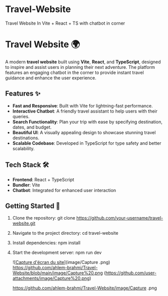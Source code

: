 # Travel-Website
Travel Website In Vite + React + TS with chatbot in corner

# Travel Website 🌍

A modern **travel website** built using **Vite**, **React**, and **TypeScript**, designed to inspire and assist users in planning their next adventure. The platform features an engaging chatbot in the corner to provide instant travel guidance and enhance the user experience.

## Features ✨

- **Fast and Responsive**: Built with Vite for lightning-fast performance.
- **Interactive Chatbot**: A friendly travel assistant to help users with their queries.
- **Search Functionality**: Plan your trip with ease by specifying destination, dates, and budget.
- **Beautiful UI**: A visually appealing design to showcase stunning travel destinations.
- **Scalable Codebase**: Developed in TypeScript for type safety and better scalability.

## Tech Stack 🛠️

- **Frontend**: React + TypeScript
- **Bundler**: Vite
- **Chatbot**: Integrated for enhanced user interaction

## Getting Started 🚀

1. Clone the repository: 
   git clone https://github.com/your-username/travel-website.git
   
3. Navigate to the project directory:
    cd travel-website
 
4. Install dependencies:
    npm install

5. Start the development server:
    npm run dev

   ![[Capture d'écran du site](https://github.com/ahlem-brahmi/Travel-Website)](image/Capture .png)
   https://github.com/ahlem-brahmi/Travel-Website/blob/main/image/Capture%20.png
   (https://github.com/user-attachments/image/Capture%20.png)
   
   https://github.com/ahlem-brahmi/Travel-Website/image/Capture .png
   

